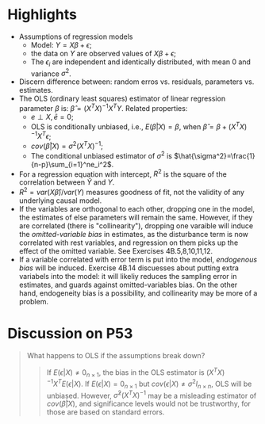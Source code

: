 # Highlights
- Assumptions of regression models
    - Model: $Y = X\beta + \epsilon$;
    - the data on $Y$ are observed values of $X\beta + \epsilon$;
    - The $\epsilon_i$ are independent and identically distributed, with mean $0$ and variance $\sigma^2$.
- Discern difference between: random erros vs. residuals, parameters vs. estimates.
- The OLS (ordinary least squares) estimator of linear regression parameter $\beta$ is: 
$\hat{\beta} = (X^TX)^{-1}X^TY$. Related properties:
    - $e\perp X, \bar{e}=0$;
    - OLS is conditionally unbiased, i.e., $E(\hat{\beta}|X)=\beta$, when $\hat{\beta}=\beta + (X^TX)^{-1}X^T\epsilon$;
    - $cov(\hat{\beta}|X)=\sigma^2(X^TX)^{-1}$;
    - The conditional unbiased estimator of $\sigma^2$ is $\hat{\sigma^2}=\frac{1}{n-p}\sum_{i=1}^ne_i^2$.
- For a regression equation with intercept, $R^2$ is the square of the correlation between $\hat{Y}$ and $Y$.
- $R^2=var(X\hat{\beta})/var(Y)$ measures goodness of fit, not the validity of any underlying causal model.
- If the variables are orthogonal to each other, dropping one in the model, the estimates of else parameters will remain the same. However, if they are correlated (there is "collinearity"), dropping one varaible will induce the *omitted-variable bias* in estimates, as the disturbance term is now correlated with rest variables, and regression on them picks up the effect of the omitted variable. See Exercises 4B.5,8,10,11,12.
- If a variable correlated with error term is put into the model, *endogenous bias* will be induced. Exercise 4B.14 discuesses about putting extra variabels into the model: it will likeliy reduces the sampling error in estimates, and guards against omitted-variables bias. On the other hand, endogeneity bias is a possibility, and collinearity may be more of a problem.

# Discussion on P53
> What happens to OLS if the assumptions break down?
>> If $E(\epsilon|X)\neq 0_{n\times 1}$, the bias in the OLS estimator is $(X^TX)^{-1}X^TE(\epsilon|X)$. If $E(\epsilon|X)= 0_{n\times 1}$ but $cov(\epsilon|X)\neq \sigma^2 I_{n\times n}$, OLS will be unbiased. However, $\hat{\sigma}^2(X^TX)^{-1}$ may be a misleading estimator of $cov(\hat{\beta}|X)$, and significance levels would not be trustworthy, for those are based on standard errors.

